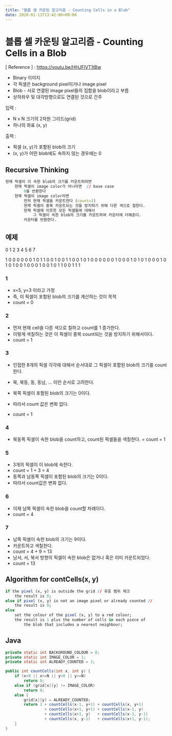 ```yaml
---
title: "블롭 셀 카운팅 알고리즘 - Counting Cells in a Blob"
date: 2020-01-11T13:42:06+09:00
---
```


# 블롭 셀 카운팅 알고리즘 - Counting Cells in a Blob

[ Reference ] : <https://youtu.be/HHJFlVT1tBw>

- Binary 이미지
- 각 픽셀은 background pixel이거나      image pixel
- Blob - 서로 연결된 image pixel들의    집합을 blob이라고 부름
- 상하좌우 및 대각방향으로도 연결된      것으로 간주

입력 :

- N x N 크기의 2차원 그리드(grid)
- 하나의 좌표 (x, y)

출력 :

- 픽셀 (x, y)가 포함된 blob의 크기
- (x, y)가 어떤 blob에도 속하지 않는 경우에는 0

## Recursive Thinking

```r
현재 픽셀이 이 속한 blob의 크기를 카운트하려면
    현재 픽셀이 image color가 아니라면  // base case
        0을 반환한다
    현재 픽셀이 image color라면
        먼저 현재 픽셀을 카운트한다 (count=1)
        현재 픽셀이 중복 카운트되는 것을 방지하기 위해 다른 색으로 칠한다.
        현재 픽셀에 이웃한 모든 픽셀들에 대해서
            그 픽셀이 속한 blob의 크기를 카운트하여 카운터에 더해준다.
        카운터를 반환한다.
```

## 예제

0 1 2 3 4 5 6 7

1 0 0 0 0 0 0 1
0 1 1 0 0 1 0 0
1 1 0 0 1 0 1 0
0 0 0 0 0 1 0 0
0 1 0 1 0 1 0 0
0 1 0 1 0 1 0 0
1 0 0 0 1 0 0 1
0 1 1 0 0 1 1 1

### 1

- x=5, y=3 이라고 가정
- 즉, 이 픽셀이 포함된 blob의 크기를 계산하는 것이 목적
- count = 0

### 2

- 먼저 현재 cell을 다른 색으로 칠하고 count를 1 증가한다.
- 이렇게 색칠하는 것은 이 픽셀이 중복 count되는 것을 방지하기 위해서이다.
- count = 1

### 3

- 인접한 8개의 픽셀 각각에 대해서 순서대로 그 픽셀이 포함된 blob의 크기를 count한다.
- 북, 북동, 동, 동남, ... 이런 순서로 고려한다.

- 북쪽 픽셀이 포함된 blob의 크기는 0이다.
- 따라서 count 값은 변화 없다.
- count = 1

### 4

- 북동쪽 픽셀이 속한 blob을 count하고, count된 픽셀들을 색칠한다.
= count = 1

### 5

- 3개의 픽셀이 이 blob에 속한다.
- count = 1 + 3 = 4
- 동쪽과 남동쪽 픽셀이 포함된 blob의 크기는 0이다.
- 따라서 count값은 변화 없다.

### 6

- 이제 남쪽 픽셀이 속한 blob을 count할 차례이다.
- count = 4

### 7

- 남쪽 픽셀이 속한 blob의 크기는 9이다.
- 카운트하고 색칠한다.
- count = 4 + 9 = 13
- 남서, 서, 북서 방향의 픽셀이 속한 blob은 없거나 혹은 이미 카운트되었다.
- count = 13

## Algorithm for contCells(x, y)

```r
if the pixel (x, y) is outside the grid // 유효 범위 체크
    the result is 0;
else if pixel (x, y) is not an image pixel or already counted // 
    the result is 0;
else
    set the colour of the pixel (x, y) to a red colour;
    the result is 1 plus the number of cells in each piece of
        the blob that includes a nearest neighbour;
```

## Java

```java
private static int BACKGROUND_COLOUR = 0;
private static int IMAGE_COLOR = 1;
private static int ALREADY_COUNTED = 2;

public int countCells(int x, int y) {
    if (x<0 || x>=N || y<0 || y>=N)
        return 0;
    else if (grid[x][y] != IMAGE_COLOR)
        return 0;
    else {
        grid[x][y] = ALREADY_COUNTED;
        return 1 + countCells(x-1, y+1) + countCells(x, y+1)
                 + countCells(x+1, y+1) + countCells(x-1, y)
                 + countCells(x+1, y)   + countCells(x-1, y-1)
                 + countCells(x, y-1)   + countCells(x+1, y-1);
    }
}
```
